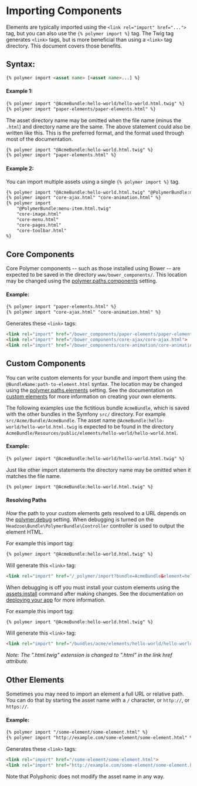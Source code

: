 # Importing Components
Elements are typically imported using the `<link rel="import" href="...">` tag, but
you can also use the `{% polymer import %}` tag. The Twig tag generates `<link>` tags,
but is more beneficial than using a `<link>` tag directory. This document covers
those benefits.

## Syntax:
```html
{% polymer import <asset name> [<asset name>...] %}
```

#### Example 1:
```html
{% polymer import "@AcmeBundle:hello-world/hello-world.html.twig" %}
{% polymer import "paper-elements/paper-elements.html" %}
```

The asset directory name may be omitted when the file name (minus the `.html`) and
directory name are the same. The above statement could also be written like this. This
is the preferred format, and the format used through most of the documentation.

```html
{% polymer import "@AcmeBundle:hello-world.html.twig" %}
{% polymer import "paper-elements.html" %}
```

#### Example 2:
You can import multiple assets using a single `{% polymer import %}` tag.

```html
{% polymer import "@AcmeBundle:hello-world.html.twig" "@PolymerBundle:menu-toolbar.html.twig" %}
{% polymer import "core-ajax.html" "core-animation.html" %}
{% polymer import
	"@PolymerBundle:menu-item.html.twig"
	"core-image.html"
	"core-menu.html"
	"core-pages.html"
	"core-toolbar.html"
%}
```

## Core Components
Core Polymer components -- such as those installed using Bower -- are expected to
be saved in the directory `www/bower_components/`. This location may be changed
using the [polymer.paths.components](configuration.md#pathscomponents) setting.

#### Example:
```html
{% polymer import "paper-elements.html" %}
{% polymer import "core-ajax.html" "core-animation.html" %}
```

Generates these `<link>` tags:

```html
<link rel="import" href="/bower_components/paper-elements/paper-elements.html">
<link rel="import" href="/bower_components/core-ajax/core-ajax.html">
<link rel="import" href="/bower_components/core-animation/core-animation.html">
```

## Custom Components
You can write custom elements for your bundle and import them using the
`@BundleName:path-to-element.html` syntax. The location may be changed using the
[polymer.paths.elements](configuration.md#pathselements) setting. See the
documentation on [custom elements](custom.md) for more information on creating your own
elements.

The following examples use the fictitious bundle `AcmeBundle`, which is saved with
the other bundles in the Symfony `src/` directory. For example `src/Acme/Bundle/AcmeBundle`.
The asset name `@AcmeBundle:hello-world/hello-world.html.twig` is expected to be
found in the directory `AcmeBundle/Resources/public/elements/hello-world/hello-world.html`.

#### Example:
```html
{% polymer import "@AcmeBundle:hello-world/hello-world.html.twig" %}
```

Just like other import statements the directory name may be omitted when it matches
the file name.

```html
{% polymer import "@AcmeBundle:hello-world.html.twig" %}
```

#### Resolving Paths
*How* the path to your custom elements gets resolved to a URL depends on the
[polymer.debug](configuration.md#debug) setting. When debugging is turned on
the `Headzoo\Bundle\PolymerBundle\Controller` controller is used to output the
element HTML.

For example this import tag:

```html
{% polymer import "@AcmeBundle:hello-world.html.twig" %}
```

Will generate this `<link>` tag:

```html
<link rel="import" href="/_polymer/import?bundle=AcmeBundle&element=hello-world%2Fhello-world.html.twig">
```

When debugging is off you must install your custom elements using the
[assets:install](http://symfony.com/blog/new-in-symfony-2-6-smarter-assets-install-command)
command after making changes. See the documentation on [deploying your app](deploy.md)
for more information.

For example this import tag:

```html
{% polymer import "@AcmeBundle:hello-world.html.twig" %}
```

Will generate this `<link>` tag:

```html
<link rel="import" href="/bundles/acme/elements/hello-world/hello-world.html">
```

_Note: The ".html.twig" extension is changed to ".html" in the link href attribute._


## Other Elements
Sometimes you may need to import an element a full URL or relative path. You can do
that by starting the asset name with a `/` character, or `http://`, or `https://`.

#### Example:
```html
{% polymer import "/some-element/some-element.html" %}
{% polymer import "http://example.com/some-element/some-element.html" %}
```

Generates these `<link>` tags:

```html
<link rel="import" href="/some-element/some-element.html">
<link rel="import" href="http://example.com/some-element/some-element.html">
```

Note that Polyphonic does not modify the asset name in any way.
